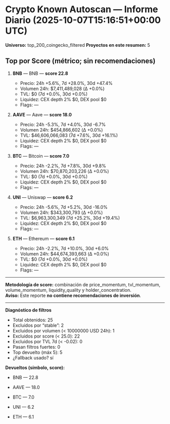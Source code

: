 # Crypto Known Autoscan — Informe Diario (2025-10-07T15:16:51+00:00 UTC)

**Universo:** top_200_coingecko_filtered
**Proyectos en este resumen:** 5

## Top por Score (métrico; sin recomendaciones)

1. **BNB** — BNB — **score 22.8**
   - Precio: 24h +5.6%, 7d +28.0%, 30d +47.4%
   - Volumen 24h: $7,411,489,028 (Δ +0.0%)
   - TVL: $0 (7d +0.0%, 30d +0.0%)
   - Liquidez: CEX depth 2% $0, DEX pool $0
   - Flags: —

2. **AAVE** — Aave — **score 18.0**
   - Precio: 24h -5.3%, 7d +4.0%, 30d -6.7%
   - Volumen 24h: $454,866,602 (Δ +0.0%)
   - TVL: $46,606,066,083 (7d +7.6%, 30d +16.1%)
   - Liquidez: CEX depth 2% $0, DEX pool $0
   - Flags: —

3. **BTC** — Bitcoin — **score 7.0**
   - Precio: 24h -2.2%, 7d +7.8%, 30d +9.8%
   - Volumen 24h: $70,870,203,226 (Δ +0.0%)
   - TVL: $0 (7d +0.0%, 30d +0.0%)
   - Liquidez: CEX depth 2% $0, DEX pool $0
   - Flags: —

4. **UNI** — Uniswap — **score 6.2**
   - Precio: 24h -5.6%, 7d +5.2%, 30d -16.0%
   - Volumen 24h: $343,300,793 (Δ +0.0%)
   - TVL: $6,963,300,349 (7d +25.2%, 30d +19.4%)
   - Liquidez: CEX depth 2% $0, DEX pool $0
   - Flags: —

5. **ETH** — Ethereum — **score 6.1**
   - Precio: 24h -2.2%, 7d +10.0%, 30d +6.0%
   - Volumen 24h: $44,674,393,663 (Δ +0.0%)
   - TVL: $0 (7d +0.0%, 30d +0.0%)
   - Liquidez: CEX depth 2% $0, DEX pool $0
   - Flags: —


---

**Metodología de score:** combinación de price_momentum, tvl_momentum, volume_momentum, liquidity_quality y holder_concentration.  
**Aviso:** Este reporte **no contiene recomendaciones de inversión**.


---
**Diagnóstico de filtros**

- Total obtenidos: 25
- Excluidos por “stable”: 2
- Excluidos por volumen (< 10000000 USD 24h): 1
- Excluidos por score (< 25.0): 22
- Excluidos por TVL 7d (< -0.02): 0
- Pasan filtros fuertes: 0
- Top devuelto (máx 5): 5
- ¿Fallback usado? sí


**Devueltos (símbolo, score):**

- BNB — 22.8

- AAVE — 18.0

- BTC — 7.0

- UNI — 6.2

- ETH — 6.1


